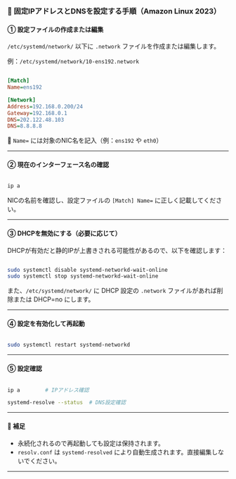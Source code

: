 ### 🔧 固定IPアドレスとDNSを設定する手順（Amazon Linux 2023）

#### ① 設定ファイルの作成または編集
`/etc/systemd/network/` 以下に `.network` ファイルを作成または編集します。

例：`/etc/systemd/network/10-ens192.network`

``` ini

[Match]
Name=ens192

[Network]
Address=192.168.0.200/24
Gateway=192.168.0.1
DNS=202.122.48.103
DNS=8.8.8.8
```
🔸 `Name=` には対象のNIC名を記入（例：`ens192` や `eth0`）

---

#### ② 現在のインターフェース名の確認
``` bash

ip a
```
NICの名前を確認し、設定ファイルの `[Match] Name=` に正しく記載してください。

---

#### ③ DHCPを無効にする（必要に応じて）
DHCPが有効だと静的IPが上書きされる可能性があるので、以下を確認します：

``` bash

sudo systemctl disable systemd-networkd-wait-online
sudo systemctl stop systemd-networkd-wait-online
```
また、`/etc/systemd/network/` に DHCP 設定の `.network` ファイルがあれば削除または DHCP=no にします。

---

#### ④ 設定を有効化して再起動
``` bash

sudo systemctl restart systemd-networkd
```

---

#### ⑤ 設定確認
``` bash

ip a        # IPアドレス確認

systemd-resolve --status  # DNS設定確認
```

---

#### 📎 補足
- 永続化されるので再起動しても設定は保持されます。
- `resolv.conf` は `systemd-resolved` により自動生成されます。直接編集しないでください。

---
